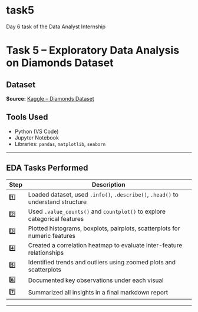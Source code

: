 # task5
Day 6 task of the Data Analyst Internship

# Task 5 – Exploratory Data Analysis on Diamonds Dataset

## Dataset
**Source:** [Kaggle – Diamonds Dataset](https://www.kaggle.com/datasets/shivam2503/diamonds)  

## Tools Used
- Python (VS Code)
- Jupyter Notebook
- Libraries: `pandas`, `matplotlib`, `seaborn`
---

## EDA Tasks Performed

| Step | Description |
|------|-------------|
| 1️⃣ | Loaded dataset, used `.info()`, `.describe()`, `.head()` to understand structure |
| 2️⃣ | Used `.value_counts()` and `countplot()` to explore categorical features |
| 3️⃣ | Plotted histograms, boxplots, pairplots, scatterplots for numeric features |
| 4️⃣ | Created a correlation heatmap to evaluate inter-feature relationships |
| 5️⃣ | Identified trends and outliers using zoomed plots and scatterplots |
| 6️⃣ | Documented key observations under each visual |
| 7️⃣ | Summarized all insights in a final markdown report |
---
